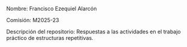 Nombre: Francisco Ezequiel Alarcón

Comisión: M2025-23

Descripción del repositorio: Respuestas a las actividades en el trabajo práctico de estructuras repetitivas.
